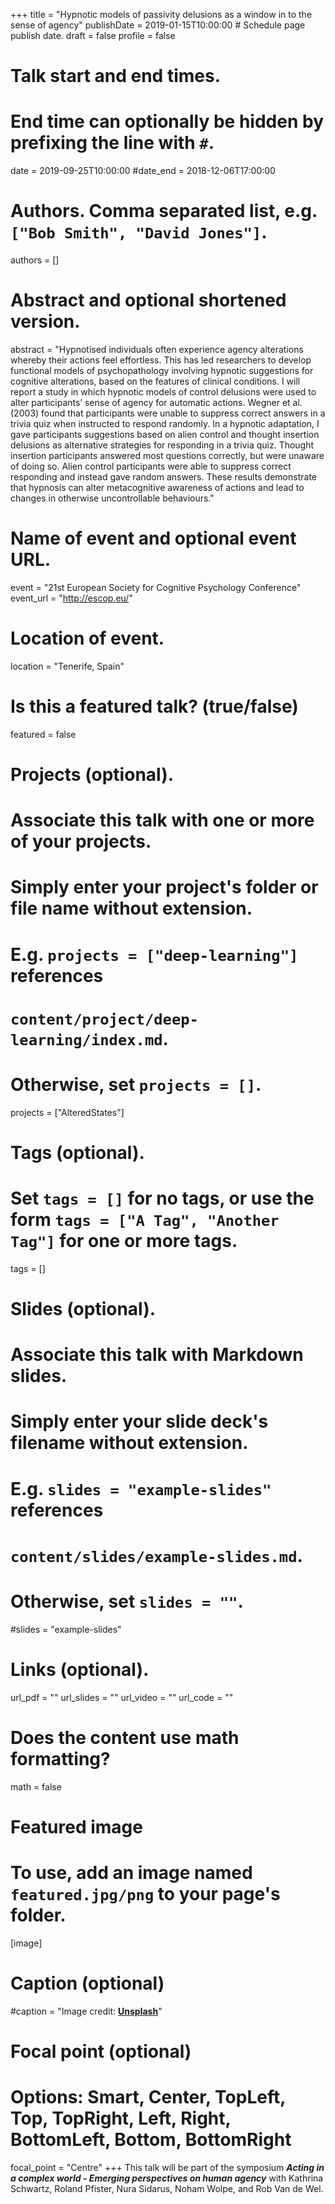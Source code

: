 +++
title = "Hypnotic models of passivity delusions as a window in to the sense of agency"
publishDate = 2019-01-15T10:00:00  # Schedule page publish date.
draft = false
profile = false

# Talk start and end times.
#   End time can optionally be hidden by prefixing the line with `#`.
date = 2019-09-25T10:00:00
#date_end = 2018-12-06T17:00:00

# Authors. Comma separated list, e.g. `["Bob Smith", "David Jones"]`.
authors = []

# Abstract and optional shortened version.
abstract = "Hypnotised individuals often experience agency alterations whereby their actions feel effortless. This has led researchers to develop functional models of psychopathology involving hypnotic suggestions for cognitive alterations, based on the features of clinical conditions. I will report a study in which hypnotic models of control delusions were used to alter participants’ sense of agency for automatic actions. Wegner et al. (2003) found that participants were unable to suppress correct answers in a trivia quiz when instructed to respond randomly. In a hypnotic adaptation, I gave participants suggestions based on alien control and thought insertion delusions as alternative strategies for responding in a trivia quiz. Thought insertion participants answered most questions correctly, but were unaware of doing so. Alien control participants were able to suppress correct responding and instead gave random answers. These results demonstrate that hypnosis can alter metacognitive awareness of actions and lead to changes in otherwise uncontrollable behaviours."

# Name of event and optional event URL.
event = "21st European Society for Cognitive Psychology Conference"
event_url = "http://escop.eu/"

# Location of event.
location = "Tenerife, Spain"

# Is this a featured talk? (true/false)
featured = false

# Projects (optional).
#   Associate this talk with one or more of your projects.
#   Simply enter your project's folder or file name without extension.
#   E.g. `projects = ["deep-learning"]` references 
#   `content/project/deep-learning/index.md`.
#   Otherwise, set `projects = []`.
projects = ["AlteredStates"]

# Tags (optional).
#   Set `tags = []` for no tags, or use the form `tags = ["A Tag", "Another Tag"]` for one or more tags.
tags = []

# Slides (optional).
#   Associate this talk with Markdown slides.
#   Simply enter your slide deck's filename without extension.
#   E.g. `slides = "example-slides"` references 
#   `content/slides/example-slides.md`.
#   Otherwise, set `slides = ""`.
#slides = "example-slides"

# Links (optional).
url_pdf = ""
url_slides = ""
url_video = ""
url_code = ""

# Does the content use math formatting?
math = false

# Featured image
# To use, add an image named `featured.jpg/png` to your page's folder. 
[image]
  # Caption (optional)
  #caption = "Image credit: [**Unsplash**](https://unsplash.com/photos/bzdhc5b3Bxs)"

  # Focal point (optional)
  # Options: Smart, Center, TopLeft, Top, TopRight, Left, Right, BottomLeft, Bottom, BottomRight
  focal_point = "Centre"
+++
This talk will be part of the symposium **_Acting in a complex world - Emerging perspectives on human agency_** with Kathrina Schwartz, Roland Pfister, Nura Sidarus, Noham Wolpe, and Rob Van de Wel.